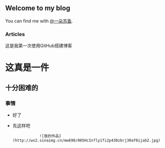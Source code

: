 ## Welcome to my blog

You can find me with [@一朵苏鱼](http://weibo.com/p/1005055219077121/home).

### Articles

这是我第一次使用GitHub搭建博客


# 这真是一件
## 十分困难的
### 事情

- 好了
- 先这样吧


                  ![我的作品](http://wx2.sinaimg.cn/mw690/005HcInfly1fi2p430zbrj30af0ijab2.jpg)
